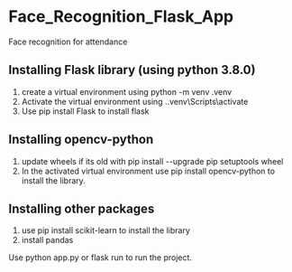 # Face_Recognition_Flask_App
Face recognition for attendance

## Installing Flask library (using python 3.8.0)
1. create a virtual environment using python -m venv .venv
2. Activate the virtual environment using .\.venv\Scripts\activate
3. Use pip install Flask to install flask

## Installing opencv-python
1. update wheels if its old with pip install --upgrade pip setuptools wheel
2. In the activated virtual environment use pip install opencv-python
   to install the library.

## Installing other packages
1. use pip install scikit-learn to install the library
2. install pandas

Use python app.py or flask run to run the project.